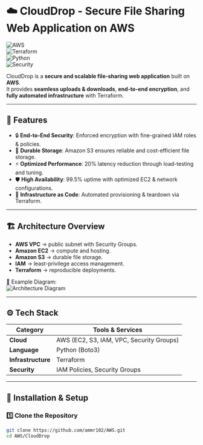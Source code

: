 # ☁️ CloudDrop - Secure File Sharing Web Application on AWS  

![AWS](https://img.shields.io/badge/AWS-Cloud-orange?logo=amazonaws&logoColor=white)  
![Terraform](https://img.shields.io/badge/IaC-Terraform-blueviolet?logo=terraform&logoColor=white)  
![Python](https://img.shields.io/badge/Python-Boto3-3776AB?logo=python&logoColor=white)  
![Security](https://img.shields.io/badge/Security-IAM-red?logo=awsiam&logoColor=white)  

CloudDrop is a **secure and scalable file-sharing web application** built on **AWS**.  
It provides **seamless uploads & downloads**, **end-to-end encryption**, and **fully automated infrastructure** with Terraform.  

---

## 🚀 Features
- 🔒 **End-to-End Security**: Enforced encryption with fine-grained IAM roles & policies.  
- 📂 **Durable Storage**: Amazon S3 ensures reliable and cost-efficient file storage.  
- ⚡ **Optimized Performance**: 20% latency reduction through load-testing and tuning.  
- 🛡️ **High Availability**: 99.5% uptime with optimized EC2 & network configurations.  
- 🤖 **Infrastructure as Code**: Automated provisioning & teardown via Terraform.  

---

## 🏗️ Architecture Overview
- **AWS VPC** → public subnet with Security Groups.  
- **Amazon EC2** → compute and hosting.  
- **Amazon S3** → durable file storage.  
- **IAM** → least-privilege access management.  
- **Terraform** → reproducible deployments.  

📌 Example Diagram:  
![Architecture Diagram](architecture-diagram.png)  

---

## ⚙️ Tech Stack
| Category        | Tools & Services |
|-----------------|------------------|
| **Cloud**       | AWS (EC2, S3, IAM, VPC, Security Groups) |
| **Language**    | Python (Boto3) |
| **Infrastructure** | Terraform |
| **Security**    | IAM Policies, Security Groups |

---

## 🔧 Installation & Setup

### 1️⃣ Clone the Repository
```bash
git clone https://github.com/ammr102/AWS.git
cd AWS/CloudDrop
